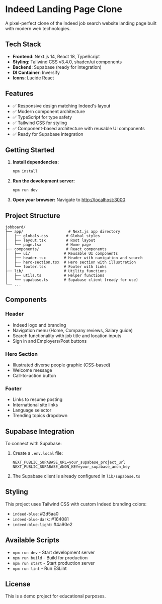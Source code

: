 # Indeed Landing Page Clone

A pixel-perfect clone of the Indeed job search website landing page built with modern web technologies.

## Tech Stack

- **Frontend**: Next.js 14, React 18, TypeScript
- **Styling**: Tailwind CSS v3.4.0, shadcn/ui components
- **Backend**: Supabase (ready for integration)
- **DI Container**: Inversify
- **Icons**: Lucide React

## Features

- ✅ Responsive design matching Indeed's layout
- ✅ Modern component architecture
- ✅ TypeScript for type safety
- ✅ Tailwind CSS for styling
- ✅ Component-based architecture with reusable UI components
- ✅ Ready for Supabase integration

## Getting Started

1. **Install dependencies:**
   ```bash
   npm install
   ```

2. **Run the development server:**
   ```bash
   npm run dev
   ```

3. **Open your browser:**
   Navigate to [http://localhost:3000](http://localhost:3000)

## Project Structure

```
jobboard/
├── app/                    # Next.js app directory
│   ├── globals.css        # Global styles
│   ├── layout.tsx         # Root layout
│   └── page.tsx           # Home page
├── components/            # React components
│   ├── ui/               # Reusable UI components
│   ├── header.tsx        # Header with navigation and search
│   ├── hero-section.tsx  # Hero section with illustration
│   └── footer.tsx        # Footer with links
├── lib/                  # Utility functions
│   ├── utils.ts          # Helper functions
│   └── supabase.ts       # Supabase client (ready for use)
└── ...
```

## Components

### Header
- Indeed logo and branding
- Navigation menu (Home, Company reviews, Salary guide)
- Search functionality with job title and location inputs
- Sign in and Employers/Post buttons

### Hero Section
- Illustrated diverse people graphic (CSS-based)
- Welcome message
- Call-to-action button

### Footer
- Links to resume posting
- International site links
- Language selector
- Trending topics dropdown

## Supabase Integration

To connect with Supabase:

1. Create a `.env.local` file:
   ```env
   NEXT_PUBLIC_SUPABASE_URL=your_supabase_project_url
   NEXT_PUBLIC_SUPABASE_ANON_KEY=your_supabase_anon_key
   ```

2. The Supabase client is already configured in `lib/supabase.ts`

## Styling

This project uses Tailwind CSS with custom Indeed branding colors:
- `indeed-blue`: #2d5aa0
- `indeed-blue-dark`: #164081
- `indeed-blue-light`: #4a90e2

## Available Scripts

- `npm run dev` - Start development server
- `npm run build` - Build for production
- `npm run start` - Start production server
- `npm run lint` - Run ESLint

## License

This is a demo project for educational purposes. 